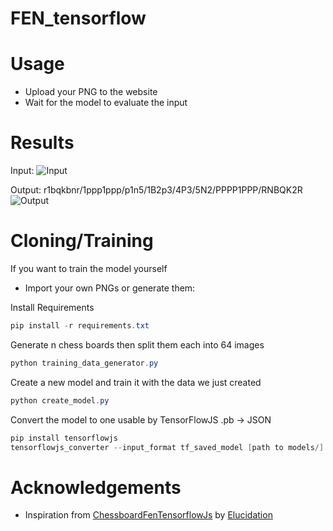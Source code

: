 # FEN_tensorflow

# Usage
- Upload your PNG to the website 
- Wait for the model to evaluate the input

# Results
Input:
![Input](https://i.ibb.co/RY1x4tf/image.png)

Output: r1bqkbnr/1ppp1ppp/p1n5/1B2p3/4P3/5N2/PPPP1PPP/RNBQK2R
![Output](https://i.ibb.co/sP75P2G/68747470733a2f2f692e6962622e636f2f7a73707a4b637a2f696d6167652e706e67.png)

# Cloning/Training
If you want to train the model yourself
- Import your own PNGs or generate them: 

Install Requirements
```powershell
pip install -r requirements.txt
```
Generate n chess boards then split them each into 64 images
```powershell
python training_data_generator.py
```
Create a new model and train it with the data we just created
```powershell
python create_model.py
```
Convert the model to one usable by TensorFlowJS .pb -> JSON
```powershell
pip install tensorflowjs
tensorflowjs_converter --input_format tf_saved_model [path to models/] [output dir]
```

# Acknowledgements
- Inspiration from [ChessboardFenTensorflowJs](https://github.com/Elucidation/ChessboardFenTensorflowJs) by [Elucidation](https://github.com/Elucidation)
